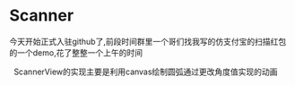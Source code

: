 # Scanner
今天开始正式入驻github了,前段时间群里一个哥们找我写的仿支付宝的扫描红包的一个demo,花了整整一个上午的时间

 
ScannerView的实现主要是利用canvas绘制圆弧通过更改角度值实现的动画
